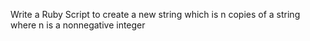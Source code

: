 Write a Ruby Script to create a new string which is n copies of a string where n is a nonnegative integer
